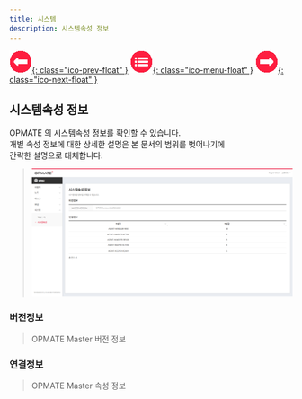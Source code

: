 ```yaml
---
title: 시스템
description: 시스템속성 정보
---
```


<link rel="stylesheet" type="text/css" href="css/opme.css">

<!-- Defined -->
[system-dtl]: img/system-dtl.png

<!-- Floating Menu -->
[prev]: AccessKey.html "액세스키"
[menu]: index.html "목차"
[next]: # "none"
[ico-prev]: img/icon/ico-prev.png
[ico-menu]: img/icon/ico-menu.png
[ico-next]: img/icon/ico-next.png
[![이전][ico-prev]{: class="ico-prev-float" }][prev]
[![목차][ico-menu]{: class="ico-menu-float" }][menu]
[![다음][ico-next]{: class="ico-next-float" }][next]

## 시스템속성 정보  
OPMATE 의 시스템속성 정보를 확인할 수 있습니다.  
개별 속성 정보에 대한 상세한 설명은 본 문서의 범위를 벗어나기에  
간략한 설명으로 대체합니다.

> ![시스템속성 정보][system-dtl]

### 버전정보  
> OPMATE Master 버전 정보


### 연결정보  
> OPMATE Master 속성 정보
 